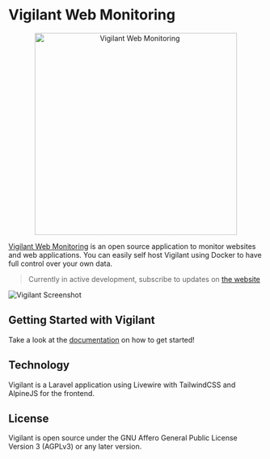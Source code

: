 # Vigilant Web Monitoring

<p align="center">
  <a href="https://govigilant.io/">
    <img src="https://govigilant.io/img/logo.svg" width="400px" alt="Vigilant Web Monitoring" />
  </a>
</p>

[Vigilant Web Monitoring](https://govigilant.io) is an open source application to monitor websites and web applications.
You can easily self host Vigilant using Docker to have full control over your own data.

> Currently in active development, subscribe to updates on [the website](https://govigilant.io)

![Vigilant Screenshot](https://govigilant.io/screenshot.png)


## Getting Started with Vigilant

Take a look at the [documentation]([https://docs.govigilant.io](https://govigilant.io/documentation/welcome)) on how to get started!

## Technology

Vigilant is a Laravel application using Livewire with TailwindCSS and AlpineJS for the frontend.

## License 

Vigilant is open source under the GNU Affero General Public License Version 3 (AGPLv3) or any later version.
